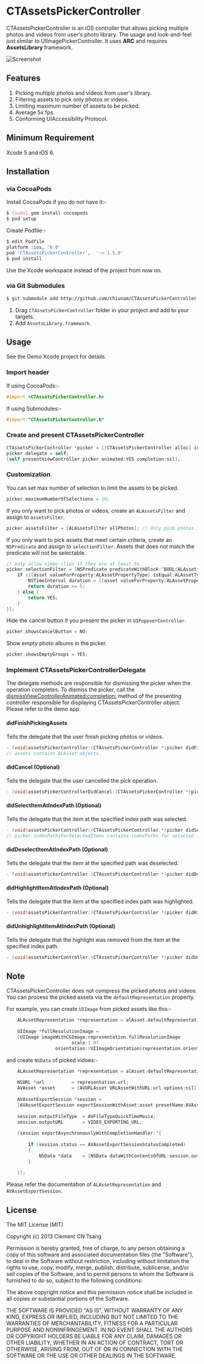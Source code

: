# CTAssetsPickerController

CTAssetsPickerController is an iOS controller that allows picking multiple photos and videos from user's photo library. The usage and look-and-feel just similar to UIImagePickerController. It uses **ARC** and requires **AssetsLibrary** framework.

![Screenshot](https://raw.github.com/chiunam/CTAssetsPickerController/master/Screenshot.png "Screenshot")

## Features
1. Picking multiple photos and videos from user's library.
2. Filtering assets to pick only photos or videos.
3. Limiting maximum number of assets to be picked.
4. Average 5x fps.
5. Conforming UIAccessibility Protocol.

## Minimum Requirement
Xcode 5 and iOS 6.

## Installation

### via CocoaPods
Install CocoaPods if you do not have it:-
````bash
$ [sudo] gem install cocoapods
$ pod setup
````
Create Podfile:-
````bash
$ edit Podfile
platform :ios, '6.0'
pod 'CTAssetsPickerController',  '~> 1.5.0'
$ pod install
````
Use the Xcode workspace instead of the project from now on.

### via Git Submodules

````bash
$ git submodule add http://github.com/chiunam/CTAssetsPickerController
````
1. Drag `CTAssetsPickerController` folder in your project and add to your targets.
2. Add `AssetsLibrary.framework`.

## Usage

See the Demo Xcode project for details.

### Import header

If using CocoaPods:-
```` objective-c
#import <CTAssetsPickerController.h>
````
If using Submodules:-
```` objective-c
#import "CTAssetsPickerController.h"
````

### Create and present CTAssetsPickerController

```` objective-c
CTAssetsPickerController *picker = [[CTAssetsPickerController alloc] init];
picker.delegate = self;
[self presentViewController:picker animated:YES completion:nil];
````

### Customization
You can set max number of selection to limit the assets to be picked.

```` objective-c
picker.maximumNumberOfSelections = 10;
````

If you only want to pick photos or videos, create an `ALAssetsFilter` and assign to `assetsFilter`.
```` objective-c
picker.assetsFilter = [ALAssetsFilter allPhotos]; // Only pick photos.
````    

If you only want to pick assets that meet certain criteria, create an `NSPredicate` and assign to `selectionFilter`.
Assets that does not match the predicate will not be selectable.
```` objective-c
// only allow video clips if they are at least 5s
picker.selectionFilter = [NSPredicate predicateWithBlock:^BOOL(ALAsset* asset, NSDictionary *bindings) {
    if ([[asset valueForProperty:ALAssetPropertyType] isEqual:ALAssetTypeVideo]) {
        NSTimeInterval duration = [[asset valueForProperty:ALAssetPropertyDuration] doubleValue];
        return duration >= 5;
    } else {
        return YES;
    }
}];
````    

Hide the cancel button if you present the picker in `UIPopoverController`.
```` objective-c
picker.showsCancelButton = NO;
````

Show empty photo albums in the picker.
```` objective-c
picker.showsEmptyGroups = YES;
````


### Implement CTAssetsPickerControllerDelegate

The delegate methods are responsible for dismissing the picker when the operation completes. To dismiss the picker, call the [dismissViewControllerAnimated:completion:](https://developer.apple.com/library/ios/documentation/uikit/reference/UIViewController_Class/Reference/Reference.html#//apple_ref/occ/instm/UIViewController/dismissViewControllerAnimated:completion:) method of the presenting controller responsible for displaying CTAssetsPickerController object. Please refer to the demo app.

#### didFinishPickingAssets
Tells the delegate that the user finish picking photos or videos.
```` objective-c
- (void)assetsPickerController:(CTAssetsPickerController *)picker didFinishPickingAssets:(NSArray *)assets;
// assets contains ALAsset objects.
````

#### didCancel (Optional)
Tells the delegate that the user cancelled the pick operation.
```` objective-c
- (void)assetsPickerControllerDidCancel:(CTAssetsPickerController *)picker;
````

#### didSelectItemAtIndexPath (Optional)
Tells the delegate that the item at the specified index path was selected.
```` objective-c
- (void)assetsPickerController:(CTAssetsPickerController *)picker didSelectItemAtIndexPath:(NSIndexPath *)indexPath;
// picker.indexPathsForSelectedItems contains indexPaths for selected items
````

#### didDeselectItemAtIndexPath (Optional)
Tells the delegate that the item at the specified path was deselected.
```` objective-c
- (void)assetsPickerController:(CTAssetsPickerController *)picker didDeselectItemAtIndexPath:(NSIndexPath *)indexPath;
````

#### didHighlightItemAtIndexPath (Optional)
Tells the delegate that the item at the specified index path was highlighted.
```` objective-c
- (void)assetsPickerController:(CTAssetsPickerController *)picker didHighlightItemAtIndexPath:(NSIndexPath *)indexPath;
````

#### didUnhighlightItemAtIndexPath (Optional)
Tells the delegate that the highlight was removed from the item at the specified index path.
```` objective-c
- (void)assetsPickerController:(CTAssetsPickerController *)picker didUnhighlightItemAtIndexPath:(NSIndexPath *)indexPath;
````


## Note
CTAssetsPickerController does not compress the picked photos and videos. You can process the picked assets via the `defaultRepresentation` property.

For example, you can create `UIImage` from picked assets like this:-

```` objective-c
    ALAssetRepresentation *representation = alAsset.defaultRepresentation;
    
    UIImage *fullResolutionImage =
    [UIImage imageWithCGImage:representation.fullResolutionImage
                        scale:1.0f
                  orientation:(UIImageOrientation)representation.orientation];
````

and create `NSData` of picked vidoes:-

```` objective-c
    ALAssetRepresentation *representation = alAsset.defaultRepresentation;
    
    NSURL *url          = representation.url;
    AVAsset *asset      = [AVURLAsset URLAssetWithURL:url options:nil];
    
    AVAssetExportSession *session =
    [AVAssetExportSession exportSessionWithAsset:asset presetName:AVAssetExportPresetLowQuality];
    
    session.outputFileType  = AVFileTypeQuickTimeMovie;
    session.outputURL       = VIDEO_EXPORTING_URL;
    
    [session exportAsynchronouslyWithCompletionHandler:^{
        
        if (session.status == AVAssetExportSessionStatusCompleted)
        {
            NSData *data    = [NSData dataWithContentsOfURL:session.outputURL];
        }
        
    }];

````
Please refer the documentation of `ALAssetRepresentation` and `AVAssetExportSession`.

## License

 The MIT License (MIT)
 
 Copyright (c) 2013 Clement CN Tsang
 
 Permission is hereby granted, free of charge, to any person obtaining a copy
 of this software and associated documentation files (the "Software"), to deal
 in the Software without restriction, including without limitation the rights
 to use, copy, modify, merge, publish, distribute, sublicense, and/or sell
 copies of the Software, and to permit persons to whom the Software is
 furnished to do so, subject to the following conditions:
 
 The above copyright notice and this permission notice shall be included in
 all copies or substantial portions of the Software.
 
 THE SOFTWARE IS PROVIDED "AS IS", WITHOUT WARRANTY OF ANY KIND, EXPRESS OR
 IMPLIED, INCLUDING BUT NOT LIMITED TO THE WARRANTIES OF MERCHANTABILITY,
 FITNESS FOR A PARTICULAR PURPOSE AND NONINFRINGEMENT. IN NO EVENT SHALL THE
 AUTHORS OR COPYRIGHT HOLDERS BE LIABLE FOR ANY CLAIM, DAMAGES OR OTHER
 LIABILITY, WHETHER IN AN ACTION OF CONTRACT, TORT OR OTHERWISE, ARISING FROM,
 OUT OF OR IN CONNECTION WITH THE SOFTWARE OR THE USE OR OTHER DEALINGS IN
 THE SOFTWARE.
